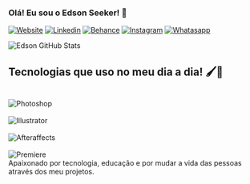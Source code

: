 ### Olá! Eu sou o Edson Seeker! 👋
[![Website](https://img.shields.io/website-up-down-green-red/http/monip.org.svg)]()
[![Linkedin](https://img.shields.io/badge/LinkedIn-0077B5?style=for-the-badge&logo=linkedin&logoColor=white)](https://br.linkedin.com/in/edson-seeker-16955a21a)
[![Behance](https://img.shields.io/badge/-Behance-blue?style=for-the-badge&logo=behance&logoColor=white)](https://www.behance.net/wewerwertrtret/appreciated)
[![Instagram](https://img.shields.io/badge/Instagram-E4405F?style=for-the-badge&logo=instagram&logoColor=white)](https://instagram.com/edson_seeker?igshid=ZmZhODViOGI=)
[![Whatasapp](https://img.shields.io/badge/WhatsApp-25D366?style=for-the-badge&logo=whatsapp&logoColor=white)](https://api.whatsapp.com/send/?phone=5581992019782&text&type=phone_number&app_absent=0)

![Edson GitHub Stats](https://github-readme-stats.vercel.app/api?username=edsonseeker&show_icons=true&theme=merko)

## Tecnologias que uso no meu dia a dia! 🖌️🎨
<div style="display: inline_block"><br/>
<img align="center" alt="Photoshop" src="https://img.shields.io/badge/Adobe%20Photoshop-31A8FF?style=for-the-badge&logo=Adobe%20Photoshop&logoColor=black" />
<div style="display: inline_block"><br/>
<img align="center" alt="Illustrator" src="https://img.shields.io/badge/Adobe%20Illustrator-FF9A00?style=for-the-badge&logo=adobe%20illustrator&logoColor=white" />
<div style="display: inline_block"><br/>
<img align="center" alt="Afteraffects" src="https://img.shields.io/badge/Adobe%20after%20affects-CF96FD?style=for-the-badge&logo=Adobe%20after%20effects&logoColor=393665" />
<div style="display: inline_block"><br/>
<img align="center" alt="Premiere" src="https://img.shields.io/badge/Adobe%20Premiere%20Pro-9999FF?style=for-the-badge&logo=Adobe%20Premiere%20Pro&logoColor=white" />
</div>
Apaixonado por tecnologia, educação e por mudar a vida das pessoas através dos meu projetos.


